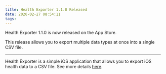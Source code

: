 ```yaml
---
title: Health Exporter 1.1.0 Released
date: 2020-02-27 08:54:11
tags:
---
```



Health Exporter 1.1.0 is now released on the App Store.

This release allows you to export multiple data types at once into a single CSV file.

---

Health Exporter is a simple iOS application that allows you to export iOS health data to a CSV file. See more details [here](/apps/health-exporter.html).